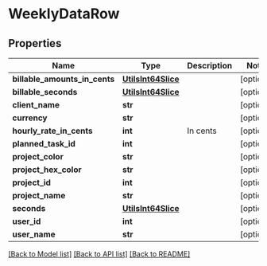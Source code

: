 # WeeklyDataRow

## Properties

Name | Type | Description | Notes
------------ | ------------- | ------------- | -------------
**billable_amounts_in_cents** | [**UtilsInt64Slice**](UtilsInt64Slice.md) |  | [optional] 
**billable_seconds** | [**UtilsInt64Slice**](UtilsInt64Slice.md) |  | [optional] 
**client_name** | **str** |  | [optional] 
**currency** | **str** |  | [optional] 
**hourly_rate_in_cents** | **int** | In cents | [optional] 
**planned_task_id** | **int** |  | [optional] 
**project_color** | **str** |  | [optional] 
**project_hex_color** | **str** |  | [optional] 
**project_id** | **int** |  | [optional] 
**project_name** | **str** |  | [optional] 
**seconds** | [**UtilsInt64Slice**](UtilsInt64Slice.md) |  | [optional] 
**user_id** | **int** |  | [optional] 
**user_name** | **str** |  | [optional] 

[[Back to Model list]](../README.md#documentation-for-models) [[Back to API list]](../README.md#documentation-for-api-endpoints) [[Back to README]](../README.md)


